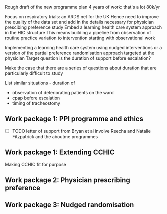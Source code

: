 Rough draft of the new programme plan
4 years of work: that's a lot
80k/yr

Focus on respiratory trials: an ARDS net for the UK
Hence need to improve the quality of the data set
and add in the details necessary for physician prescibing preference study
Embed a learning health care system approach in the HIC structure
This means building a pipeline from observation of routine practice variation to intervention
starting with observational work



Implementing a learning health care system using nudged interventions
or a version of the partial preference randomisation approach targeted at the physician
Target question is the duration of support before escalation?

Make the case that there are a series of questions about duration that are particularly difficult to study


List similar situations - duration of 

- observation of deteriorating patients on the ward
- cpap before escalation
- timing of tracheostomy


## Work package 1: PPI programme and ethics
- [ ] TODO letter of support from Bryan et al
involve Reecha and Natalie Fitzpatrick and the aboutme programmes

## Work package 1: Extending CCHIC
Making CCHIC fit for purpose

## Work package 2: Physician prescribing preference
## Work package 3: Nudged randomisation
